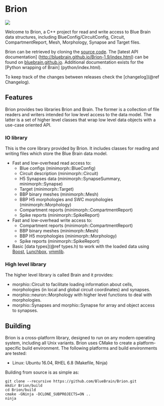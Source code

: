 # Brion

![](doc/BBPLOGO350.jpg)

Welcome to Brion, a C++ project for read and write access to Blue Brain data
structures, including BlueConfig/CircuitConfig, Circuit, CompartmentReport,
Mesh, Morphology, Synapse and Target files.

Brion can be retrieved by cloning the
[source code](https://github.com/BlueBrain/Brion.git).
The [latest API documentation]
(http://bluebrain.github.io/Brion-1.9/index.html) can be found on
[bluebrain.github.io](http://bluebrain.github.io).
Additional documentation exists for the [Python wrapping of Brain]
(python/index.html).

To keep track of the changes between releases check the [changelog](@ref Changelog).

## Features

Brion provides two libraries Brion and Brain. The former is a collection of file
readers and writers intended for low level access to the data model. The latter
is a set of higher level classes that wrap low level data objects with a
use-case oriented API.

### IO library

This is the core library provided by Brion. It includes classes for reading
and writing files which store the Blue Brain data model.

* Fast and low-overhead read access to:
  * Blue configs (minimorph::BlueConfig)
  * Circuit description (minimorph::Circuit)
  * H5 Synapses data (minimorph::SynapseSummary, minimorph::Synapse)
  * Target (minimorph::Target)
  * BBP binary meshes (minimorph::Mesh)
  * BBP H5 morphologies and SWC morphologies (minimorph::Morphology)
  * Compartment reports (minimorph::CompartmentReport)
  * Spike reports (minimorph::SpikeReport)
* Fast and low-overhead write access to:
  * Compartment reports (minimorph::CompartmentReport)
  * BBP binary meshes (minimorph::Mesh)
  * BBP H5 morphologies (minimorph::Morphology)
  * Spike reports (minimorph::SpikeReport)
* Basic [data types](@ref types.h) to work with the loaded data using
  [Boost](http://www.boost.org/doc/libs),
  [Lunchbox](http://eyescale.github.io/Lunchbox-1.14/index.html),
  [vmmlib](http://eyescale.github.io/vmmlib-1.12/index.html).

### High level library

The higher level library is called Brain and it provides:

* morphio::Circuit to facilitate loading information about cells, morphologies (in
  local and global circuit coordinates) and synapses.
* morphio::neuron::Morphology with higher level functions to deal with
  morphologies.
* morphio::Synapses and morphio::Synapse for array and object access to synapses.

## Building

Brion is a cross-platform library, designed to run on any modern operating
system, including all Unix variants. Brion uses CMake to create a
platform-specific build environment. The following platforms and build
environments are tested:

* Linux: Ubuntu 16.04, RHEL 6.8 (Makefile, Ninja)

Building from source is as simple as:

    git clone --recursive https://github.com/BlueBrain/Brion.git
    mkdir Brion/build
    cd Brion/build
    cmake -GNinja -DCLONE_SUBPROJECTS=ON ..
    ninja
